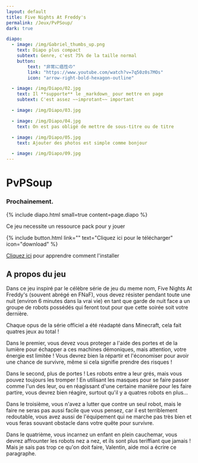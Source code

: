 ```yaml
---
layout: default
title: Five Nights At Freddy's
permalink: /Jeux/PvPSoup/
dark: true

diapo:
  - image: /img/Gabriel_thumbs_up.png
    text: Diapo plus compact
    subtext: Genre, c'est 75% de la taille normal
    button:
        text: "非常に癌性の"
        link: "https://www.youtube.com/watch?v=7q50z0s7MOs"
        icon: "arrow-right-bold-hexagon-outline"

  - image: /img/Diapo/02.jpg
    text: Il **supporte** le _markdown_ pour mettre en page
    subtext: C'est assez ~~improtant~~ important

  - image: /img/Diapo/03.jpg

  - image: /img/Diapo/04.jpg
    text: On est pas obligé de mettre de sous-titre ou de titre

  - image: /img/Diapo/05.jpg
    text: Ajouter des photos est simple comme bonjour

  - image: /img/Diapo/09.jpg
---
```


# PvPSoup
### Prochainement.

{% include diapo.html small=true content=page.diapo %}


Ce jeu necessite un ressource pack pour y jouer

{% include button.html link="" text="Cliquez ici pour le télécharger" icon="download" %}

[Cliquez ici](http://example.org) pour apprendre comment l'installer

## A propos du jeu

Dans ce jeu inspiré par le célèbre série de jeu du meme nom, Five Nights At Freddy's (souvent abrégé en FNaF), vous devez résister pendant toute une nuit (environ 6 minutes dans la vrai vie) en tant que garde de nuit face a un groupe de robots possédés qui feront tout pour que cette soirée soit votre dernière.

Chaque opus de la série officiel a été réadapté dans Minecraft, cela fait quatres jeux au total !

Dans le premier, vous devez vous proteger a l'aide des portes et de la lumière pour échapper a ces machines démoniques, mais attention, votre énergie est limitée ! Vous devrez bien la répartir et l'économiser pour avoir une chance de survivre, même si cela signifie prendre des risques !

Dans le second, plus de portes ! Les robots entre a leur grés, mais vous pouvez toujours les tromper ! En utilisant les masques pour se faire passer comme l'un des leur, ou en réagissant d'une certaine manière pour les faire partire, vous devrez bien réagire, surtout qu'il y a quatres robots en plus...

Dans le troisième, vous n'avez a lutter que contre un seul robot, mais le faire ne seras pas aussi facile que vous pensez, car il est terriblement redoutable, vous avez aussi de l'équipement qui ne marche pas très bien et vous feras souvant obstacle dans votre quête pour survivre.

Dans le quatrième, vous incarnez un enfant en plein cauchemar, vous devrez affrounter les robots nez a nez, et ils sont plus teriffiant que jamais ! Mais je sais pas trop ce qu'on doit faire, Valentin, aide moi a écrire ce paragraphe.
